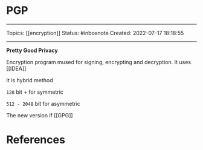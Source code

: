 # PGP
---
Topics: [[encryption]]
Status: #inboxnote
Created: 2022-07-17 18:18:55

---

**Pretty Good Privacy**

Encryption program mused for signing, encrypting and decryption. It uses [[IDEA]]

It is hybrid method

`128` bit + for symmetric

`512 - 2048` bit for asymmetric


The new version if [[GPG]]

# References
